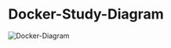 # Docker-Study-Diagram

![Docker-Diagram](https://avatars.githubusercontent.com/u/5429470?s=280&v=4)
